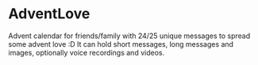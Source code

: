 # AdventLove

Advent calendar for friends/family with 24/25 unique messages to spread some advent love :D
It can hold short messages, long messages and images, optionally voice recordings and videos.

